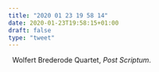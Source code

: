 ```yaml
---
title: "2020 01 23 19 58 14"
date: 2020-01-23T19:58:15+01:00
draft: false
type: "tweet"
---
```

<a href="" class="iconfont icon-music" title="rss"></a> &nbsp; Wolfert Brederode Quartet, *Post Scriptum*.
